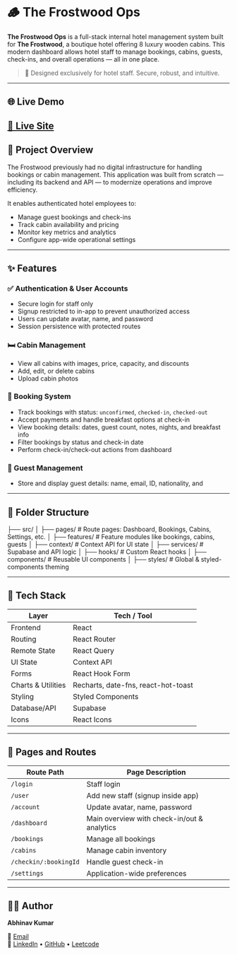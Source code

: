 # 🪵 The Frostwood Ops

**The Frostwood Ops** is a full-stack internal hotel management system built for **The Frostwood**, a boutique hotel offering 8 luxury wooden cabins. This modern dashboard allows hotel staff to manage bookings, cabins, guests, check-ins, and overall operations — all in one place.

> 🔐 Designed exclusively for hotel staff. Secure, robust, and intuitive.

---

## 🌐 Live Demo

[🔗 Live Site](https://the-frostwood-ops.vercel.app/) 
---

## 🎯 Project Overview

The Frostwood previously had no digital infrastructure for handling bookings or cabin management. This application was built from scratch — including its backend and API — to modernize operations and improve efficiency.

It enables authenticated hotel employees to:
- Manage guest bookings and check-ins
- Track cabin availability and pricing
- Monitor key metrics and analytics
- Configure app-wide operational settings

---

## ✨ Features

### ✅ Authentication & User Accounts
- Secure login for staff only
- Signup restricted to in-app to prevent unauthorized access
- Users can update avatar, name, and password
- Session persistence with protected routes

### 🛏️ Cabin Management
- View all cabins with images, price, capacity, and discounts
- Add, edit, or delete cabins
- Upload cabin photos

### 📆 Booking System
- Track bookings with status: `unconfirmed`, `checked-in`, `checked-out`
- Accept payments and handle breakfast options at check-in
- View booking details: dates, guest count, notes, nights, and breakfast info
- Filter bookings by status and check-in date
- Perform check-in/check-out actions from dashboard

### 🙋 Guest Management
- Store and display guest details: name, email, ID, nationality, and

---

## 📁 Folder Structure

├── src/
│ ├── pages/ # Route pages: Dashboard, Bookings, Cabins, Settings, etc.
│ ├── features/ # Feature modules like bookings, cabins, guests
│ ├── context/ # Context API for UI state
│ ├── services/ # Supabase and API logic
│ ├── hooks/ # Custom React hooks
│ ├── components/ # Reusable UI components
│ ├── styles/ # Global & styled-components theming


---

## 🧰 Tech Stack

| Layer              | Tech / Tool                          |
|-------------------|--------------------------------------|
| Frontend           | React                                |
| Routing            | React Router                         |
| Remote State       | React Query                          |
| UI State           | Context API                          |
| Forms              | React Hook Form                      |
| Charts & Utilities | Recharts, date-fns, react-hot-toast |
| Styling            | Styled Components                    |
| Database/API       | Supabase                             |
| Icons              | React Icons                          |

---

## 🧪 Pages and Routes

| Route Path            | Page Description                             |
|-----------------------|----------------------------------------------|
| `/login`              | Staff login                                  |
| `/user`               | Add new staff (signup inside app)            |
| `/account`            | Update avatar, name, password                |
| `/dashboard`          | Main overview with check-in/out & analytics  |
| `/bookings`           | Manage all bookings                          |
| `/cabins`             | Manage cabin inventory                       |
| `/checkin/:bookingId` | Handle guest check-in                        |
| `/settings`           | Application-wide preferences                 |

---


## 🙋‍♂️ Author
**Abhinav Kumar**    

📧 [Email](mailto:abhinavk.kumar04@gmail.com)  
📎 [LinkedIn](https://www.linkedin.com/in/abhinavkumar0803) • [GitHub](https://github.com/abhinav-ak04) • [Leetcode](https://leetcode.com/u/abhinav_ak04/)

